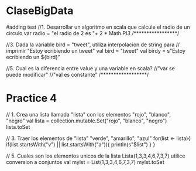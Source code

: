 # ClaseBigData
#adding test
//1. Desarrollar un algoritmo en scala que calcule el radio de un circulo
var radio = "el radio de 2 es "+ 2 * Math.PI*3
/******************/

//3. Dada la variable bird = "tweet", utiliza interpolacion de string para
//   imprimir "Estoy ecribiendo un tweet"
val bird = "tweet"
val birdy = s"Estoy ecribiendo un ${bird}"

//5. Cual es la diferencia entre value y una variable en scala?
     //"var se puede modificar"
     //"val es constante"
/******************/

# Practice 4 
// 1. Crea una lista llamada "lista" con los elementos "rojo", "blanco", "negro"
val lista = collection.mutable.Set("rojo", "blanco", "negro")
lista.toSet


// 3. Traer los elementos de "lista" "verde", "amarillo", "azul"
for(list <- lista){
    if(list.startsWith("v") || list.startsWith("a")){
        println(s"$list")
    }
}


// 5. Cuales son los elementos unicos de la lista Lista(1,3,3,4,6,7,3,7) utilice conversion a conjuntos
val mylst = List(1,3,3,4,6,7,3,7)
mylst.toSet
